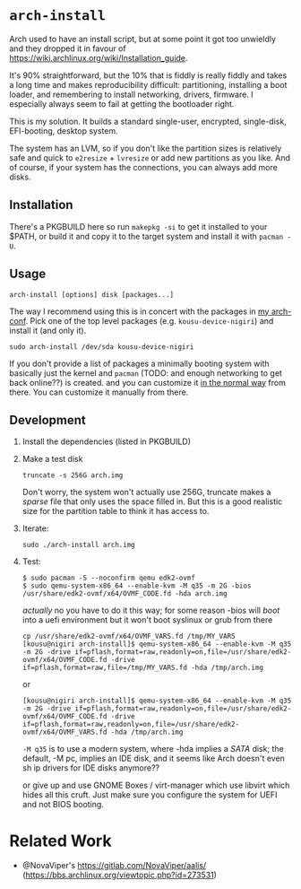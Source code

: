 # `arch-install`

Arch used to have an install script, but at some point it got too unwieldly and they dropped it in favour of https://wiki.archlinux.org/wiki/Installation_guide.

It's 90% straightforward, but the 10% that is fiddly is really fiddly and takes a long time and makes reproducibility difficult: partitioning, installing a boot loader, and remembering to install networking, drivers, firmware. I especially always seem to fail at getting the bootloader right.

This is my solution. It builds a standard single-user, encrypted, single-disk, EFI-booting, desktop system.

The system has an LVM, so if you don't like the partition sizes is relatively safe and quick
to `e2resize` + `lvresize` or add new partitions as you like. And of course, if your system
has the connections, you can always add more disks.




## Installation

There's a PKGBUILD here so run `makepkg -si` to get it installed to your $PATH,
or build it and copy it to the target system and install it with `pacman -U`.

## Usage

```
arch-install [options] disk [packages...]
```

The way I recommend using this is in concert with the packages in [my arch-conf](https://github.com/kousu/arch-conf).
Pick one of the top level packages (e.g. `kousu-device-nigiri`) and install it (and only it).

```
sudo arch-install /dev/sda kousu-device-nigiri
```

If you don't provide a list of packages a minimally booting system with basically just the kernel and `pacman` (TODO: and enough networking to get back online??) is created.
and you can customize it [in the normal way](https://wiki.archlinux.org/title/Installation_guide#Configure_the_system) from there.
You can customize it manually from there.

## Development

1. Install the dependencies (listed in PKGBUILD)
2. Make a test disk

    ```
    truncate -s 256G arch.img
    ```

    Don't worry, the system won't actually use 256G, truncate makes a _sparse_ file
    that only uses the space filled in. But this is a good realistic size
    for the partition table to think it has access to.

3. Iterate:

    ```
    sudo ./arch-install arch.img
    ```

4. Test:

    ```
    $ sudo pacman -S --noconfirm qemu edk2-ovmf
    $ sudo qemu-system-x86_64 --enable-kvm -M q35 -m 2G -bios /usr/share/edk2-ovmf/x64/OVMF_CODE.fd -hda arch.img
    ```

    _actually_ no you have to do it this way; for some reason -bios will *boot* into a uefi environment but it won't boot syslinux or grub from there

    ```
    cp /usr/share/edk2-ovmf/x64/OVMF_VARS.fd /tmp/MY_VARS
    [kousu@nigiri arch-install]$ qemu-system-x86_64 --enable-kvm -M q35 -m 2G -drive if=pflash,format=raw,readonly=on,file=/usr/share/edk2-ovmf/x64/OVMF_CODE.fd -drive if=pflash,format=raw,file=/tmp/MY_VARS.fd -hda /tmp/arch.img
    ```

    or

    ```
    [kousu@nigiri arch-install]$ qemu-system-x86_64 --enable-kvm -M q35 -m 2G -drive if=pflash,format=raw,readonly=on,file=/usr/share/edk2-ovmf/x64/OVMF_CODE.fd -drive if=pflash,format=raw,readonly=on,file=/usr/share/edk2-ovmf/x64/OVMF_VARS.fd -hda /tmp/arch.img
    ```

    `-M q35` is to use a modern system, where -hda implies a *SATA* disk; the default, -M pc, implies an IDE disk, and it seems like Arch doesn't even sh ip drivers for IDE disks anymore??

    or give up and use GNOME Boxes / virt-manager which use libvirt which hides all this cruft. Just make sure you configure the system for UEFI and not BIOS booting.



# Related Work

* @NovaViper's https://gitlab.com/NovaViper/aalis/ (https://bbs.archlinux.org/viewtopic.php?id=273531)
